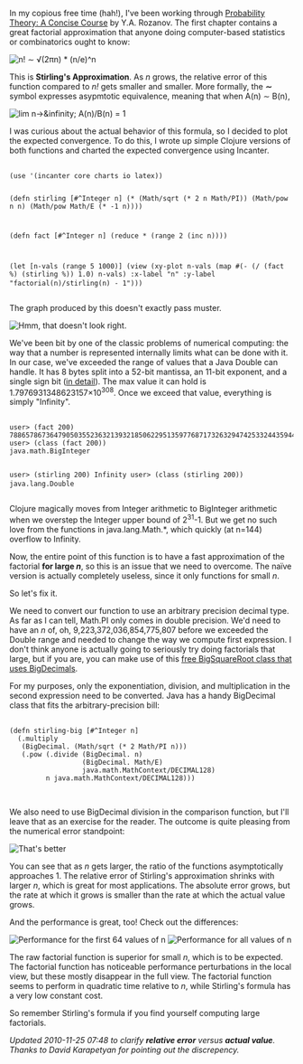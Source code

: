In my copious free time (hah!), I've been working through [Probability Theory: A Concise Course](http://store.doverpublications.com/0486635449.html) by Y.A. Rozanov.
The first chapter contains a great factorial approximation that anyone doing
computer-based statistics or combinatorics ought to know:

![n! &#x223C; &#x221A;(2&pi;n) * (n/e)^n](http://threebrothers.org/brendan/blog/stirlings-approximation-formula-clojure/stirlings-approximation.png)

This is **Stirling's Approximation**. As *n* grows, the relative error of this
function compared to *n!* gets smaller and smaller. More formally, the
**&#x223C;** symbol expresses asypmtotic equivalence, meaning that when A(n)
&#x223C; B(n),

![lim n->&infinity; A(n)/B(n) = 1](http://threebrothers.org/brendan/blog/stirlings-approximation-formula-clojure/sim.png)

I was curious about the actual behavior of this formula, so I decided
to plot the expected convergence. To do this, I wrote up simple Clojure versions
of both functions and charted the expected convergence using Incanter.

<script src="https://gist.github.com/715040.js?file=stirling-naive.clj"></script>
<noscript>
  <pre>
    <code>
(use '(incanter core charts io latex))

(defn stirling [#^Integer n]
  (* (Math/sqrt (* 2 n Math/PI))
     (Math/pow n n)
     (Math/pow Math/E (* -1 n))))

(defn fact [#^Integer n]
  (reduce * (range 2 (inc n))))

(let [n-vals (range 5 1000)]
  (view
   (xy-plot n-vals
            (map #(- (/ (fact %) (stirling %)) 1.0) n-vals)
            :x-label "n"
            :y-label "factorial(n)/stirling(n) - 1")))
    </code>
  </pre>
</noscript>
  
The graph produced by this doesn't exactly pass muster.
                
![Hmm, that doesn't look right.](http://threebrothers.org/brendan/blog/stirlings-approximation-formula-clojure/chart-glitch.png)

We've been bit by one of the classic problems of numerical computing: the way
that a number is represented internally limits what can be done with it. In our
case, we've exceeded the range of values that a Java Double can handle. It has 8
bytes split into a 52-bit mantissa, an 11-bit exponent, and a single sign bit
(<a href='http://www.mobilefish.com/tutorials/java/java_quickguide_double.html' rel='nofollow'>in detail</a>).
The max value it can hold is 1.7976931348623157&#xd7;10<sup>308</sup>. Once we
exceed that value, everything is simply "Infinity".

<script src="https://gist.github.com/715041.js?file=overflow.clj"></script>
<noscript>
  <pre>
    <code>
user> (fact 200)
788657867364790503552363213932185062295135977687173263294742533244359449963403342920304284011984623904177212138919638830257642790242637105061926624952829931113462857270763317237396988943922445621451664240254033291864131227428294853277524242407573903240321257405579568660226031904170324062351700858796178922222789623703897374720000000000000000000000000000000000000000000000000
user> (class (fact 200))
java.math.BigInteger

user> (stirling 200)
Infinity
user> (class (stirling 200))
java.lang.Double
    </code>
  </pre>
</noscript>

Clojure magically moves from Integer arithmetic to BigInteger arithmetic
when we overstep the Integer upper bound of 2<sup>31</sup>-1. But we get no such
love from the functions in java.lang.Math.*, which quickly (at n=144) overflow
to Infinity.

Now, the entire point of this function is to have a fast approximation of the
factorial **for large _n_**, so this is an issue that we need to overcome. The
na&iuml;ve version is actually completely useless, since it only functions
for small *n*.

So let's fix it.

We need to convert our function to use an arbitrary precision decimal type.
As far as I can tell, Math.PI only comes in double precision. We'd need to have
an *n* of, oh, 9,223,372,036,854,775,807 before we exceeded the Double range
and needed to change the way we compute first expression. I don't think anyone
is actually going to seriously try doing factorials that large, but if you are,
you can make use of this [free BigSquareRoot class that uses BigDecimals](http://www.merriampark.com/bigsqrt.htm).

For my purposes, only the exponentiation, division, and multiplication in the
second expression need to be converted. Java has a handy BigDecimal class that
fits the arbitrary-precision bill:

<script src="https://gist.github.com/715046.js?file=stirling-big.clj"></script>
<noscript>
  <pre>
    <code>
(defn stirling-big [#^Integer n]
  (.multiply
   (BigDecimal. (Math/sqrt (* 2 Math/PI n)))
   (.pow (.divide (BigDecimal. n)
                  (BigDecimal. Math/E)
                  java.math.MathContext/DECIMAL128)
         n java.math.MathContext/DECIMAL128)))
    </code>
  </pre>
</noscript>

We also need to use BigDecimal division in the comparison function, but I'll
leave that as an exercise for the reader. The outcome is quite pleasing from
the numerical error standpoint:

![That's better](http://threebrothers.org/brendan/blog/stirlings-approximation-formula-clojure/chart-good.png)

You can see that as *n* gets larger, the ratio of the functions asymptotically
approaches 1. The relative error of Stirling's approximation shrinks with larger
*n*, which is great for most applications. The absolute error grows, but the
rate at which it grows is smaller than the rate at which the actual value grows.

And the performance is great, too! Check out the differences:

![Performance for the first 64 values of n](http://threebrothers.org/brendan/blog/stirlings-approximation-formula-clojure/time-short.png)
![Performance for all values of n](http://threebrothers.org/brendan/blog/stirlings-approximation-formula-clojure/time-full.png)

The raw factorial function is superior for small *n*, which is to be expected.
The factorial function has noticeable performance perturbations in the local
view, but these mostly disappear in the full view. The factorial function seems
to perform in quadratic time relative to *n*, while Stirling's formula has a
very low constant cost.

So remember Stirling's formula if you find yourself computing large factorials.

*Updated 2010-11-25 07:48 to clarify **relative error** versus **actual value**. Thanks to David Karapetyan for pointing out the discrepency.*
